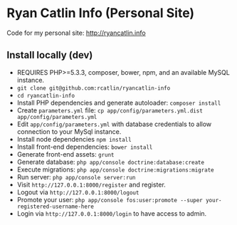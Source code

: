 Ryan Catlin Info (Personal Site)
========================

Code for my personal site: http://ryancatlin.info

## Install locally (dev)
* REQUIRES PHP>=5.3.3, composer, bower, npm, and an available MySQL instance.
* `git clone git@github.com:rcatlin/ryancatlin-info`
* `cd ryancatlin-info`
* Install PHP dependencies and generate autoloader: `composer install` 
* Create `parameters.yml` file: `cp app/config/parameters.yml.dist app/config/parameters.yml`
* Edit `app/config/parameters.yml` with database credentials to allow connection to your MySql instance.
* Install node dependencies `npm install`
* Install front-end dependencies: `bower install`
* Generate front-end assets: `grunt`
* Generate database: `php app/console doctrine:database:create`
* Execute migrations: `php app/console doctrine:migrations:migrate`
* Run server: `php app/console server:run`
* Visit `http://127.0.0.1:8000/register` and register.
* Logout via `http://127.0.0.1:8000/logout`
* Promote your user: `php app/console fos:user:promote --super your-registered-username-here`
* Login via `http://127.0.0.1:8000/login` to have access to admin.
